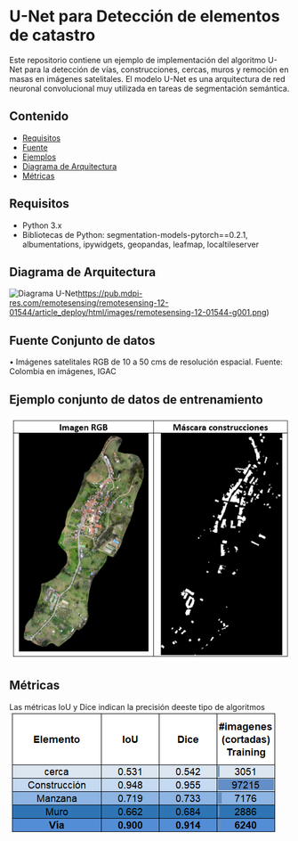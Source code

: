 # U-Net para Detección de elementos de catastro

Este repositorio contiene un ejemplo de implementación del algoritmo U-Net para la detección de vías, construcciones, cercas, muros y remoción en masas en imágenes satelitales. 
El modelo U-Net es una arquitectura de red neuronal convolucional muy utilizada en tareas de segmentación semántica.

## Contenido

- [Requisitos](#requisitos)
- [Fuente](#Fuente-Conjunto-de-datos)
- [Ejemplos](#Ejemplos)
- [Diagrama de Arquitectura](#diagrama-de-arquitectura)
- [Métricas](#Métricas)

## Requisitos

- Python 3.x
- Bibliotecas de Python: segmentation-models-pytorch==0.2.1, albumentations, ipywidgets, geopandas, leafmap, localtileserver

## Diagrama de Arquitectura
![Diagrama U-Net](https://pub.mdpi-res.com/remotesensing/remotesensing-12-01544/article_deploy/html/images/remotesensing-12-01544-g001.png)https://pub.mdpi-res.com/remotesensing/remotesensing-12-01544/article_deploy/html/images/remotesensing-12-01544-g001.png)

## Fuente Conjunto de datos
•	Imágenes satelitales RGB de 10 a 50 cms de resolución espacial. Fuente: Colombia en imágenes, IGAC

## Ejemplo conjunto de datos de entrenamiento
![Conjunto de datos de entrenamiento](ejemplo_dataset.png)

## Métricas
Las métricas IoU y Dice indican la precisión deeste tipo de algoritmos
![Métricas entrenamiento](Metrics.png)

